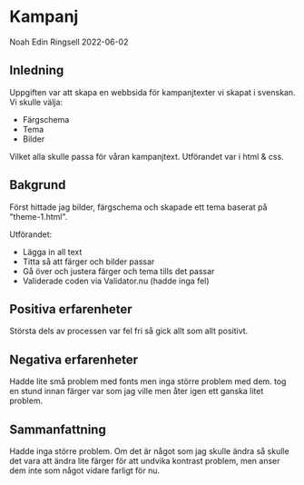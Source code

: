 # Kampanj

Noah Edin Ringsell 2022-06-02

## Inledning

Uppgiften var att skapa en webbsida för kampanjtexter vi skapat i svenskan. Vi skulle välja:
* Färgschema
* Tema
* Bilder

Vilket alla skulle passa för våran kampanjtext. Utförandet var i html & css.


## Bakgrund
Först hittade jag bilder, färgschema och skapade ett tema baserat på "theme-1.html".

Utförandet:
* Lägga in all text
* Titta så att färger och bilder passar
* Gå över och justera färger och tema tills det passar
* Validerade coden via Validator.nu (hadde inga fel)



## Positiva erfarenheter
Största dels av processen var fel fri så gick allt som allt positivt.

## Negativa erfarenheter
Hadde lite små problem med fonts men inga större problem med dem. tog en stund innan färger var som jag ville men åter igen ett ganska litet problem.

## Sammanfattning

Hadde inga större problem. Om det är något som jag skulle ändra så skulle det vara att ändra lite färger för att undvika kontrast problem, men anser dem inte som något vidare farligt för nu.